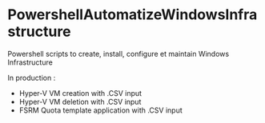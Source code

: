 # PowershellAutomatizeWindowsInfrastructure
Powershell scripts to create, install, configure et maintain Windows Infrastructure

In production :
- Hyper-V VM creation with .CSV input
- Hyper-V VM deletion with .CSV input
- FSRM Quota template application with .CSV input
